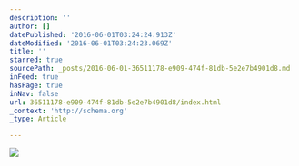 ```yaml
---
description: ''
author: []
datePublished: '2016-06-01T03:24:24.913Z'
dateModified: '2016-06-01T03:24:23.069Z'
title: ''
starred: true
sourcePath: _posts/2016-06-01-36511178-e909-474f-81db-5e2e7b4901d8.md
inFeed: true
hasPage: true
inNav: false
url: 36511178-e909-474f-81db-5e2e7b4901d8/index.html
_context: 'http://schema.org'
_type: Article

---
```

![](https://the-grid-user-content.s3-us-west-2.amazonaws.com/29decb04-c5b0-4768-b1a1-53b2483562a5.png)